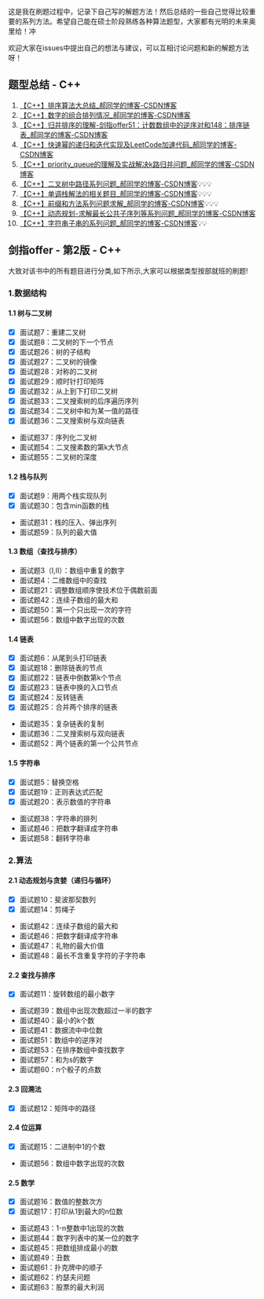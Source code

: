 这是我在刷题过程中，记录下自己写的解题方法！然后总结的一些自己觉得比较重要的系列方法。希望自己能在硕士阶段熟练各种算法题型，大家都有光明的未来奥里给！冲

欢迎大家在issues中提出自己的想法与建议，可以互相讨论问题和新的解题方法呀！

## 题型总结 - C++

1. [【C++】排序算法大总结_郝同学的博客-CSDN博客](https://blog.csdn.net/qq_42346574/article/details/115266513)
2. [【C++】数字的组合排列情况_郝同学的博客-CSDN博客](https://blog.csdn.net/qq_42346574/article/details/122642088)
3. [【C++】归并排序的理解-剑指offer51：计数数组中的逆序对和148：排序链表_郝同学的博客-CSDN博客](https://blog.csdn.net/qq_42346574/article/details/122983082)
4. [【C++】快速幂的递归和迭代实现及LeetCode加速代码_郝同学的博客-CSDN博客](https://blog.csdn.net/qq_42346574/article/details/123000215)
5. [【C++】priority_queue的理解及实战解决k路归并问题_郝同学的博客-CSDN博客](https://blog.csdn.net/qq_42346574/article/details/123047630) 
6. [【C++】二叉树中路径系列问题_郝同学的博客-CSDN博客](https://blog.csdn.net/qq_42346574/article/details/123373181)💡💡💡
7. [【C++】单调栈解法的相关题目_郝同学的博客-CSDN博客](https://blog.csdn.net/qq_42346574/article/details/123425039)💡💡💡
8. [【C++】前缀和方法系列问题求解_郝同学的博客-CSDN博客](https://blog.csdn.net/qq_42346574/article/details/123546174)💡💡💡
9. [【C++】动态规划-求解最长公共子序列等系列问题_郝同学的博客-CSDN博客](https://blog.csdn.net/qq_42346574/article/details/123654815)
10. [【C++】字符串子串的系列问题_郝同学的博客-CSDN博客](https://blog.csdn.net/qq_42346574/article/details/124181244)💡💡



## 剑指offer - 第2版 - C++

大致对该书中的所有题目进行分类,如下所示,大家可以根据类型按部就班的刷题!

### 1.数据结构

#### 1.1 树与二叉树
- [x] 面试题7：重建二叉树 
- [x] 面试题8：二叉树的下一个节点 
- [x] 面试题26：树的子结构
- [x] 面试题27：二叉树的镜像
- [x] 面试题28：对称的二叉树
- [x] 面试题29：顺时针打印矩阵
- [x] 面试题32：从上到下打印二叉树
- [x] 面试题33：二叉搜索树的后序遍历序列
- [x] 面试题34：二叉树中和为某一值的路径
- [x] 面试题36：二叉搜索树与双向链表
- 面试题37：序列化二叉树
- 面试题54：二叉搜素数的第k大节点
- 面试题55：二叉树的深度

#### 1.2 栈与队列
- [x] 面试题9：用两个栈实现队列
- [x] 面试题30：包含min函数的栈
- 面试题31：栈的压入、弹出序列
- 面试题59：队列的最大值

#### 1.3 数组（查找与排序）
- 面试题3（I,II）：数组中重复的数字
- 面试题4：二维数组中的查找
- 面试题21：调整数组顺序使技术位于偶数前面
- 面试题42：连续子数组的最大和
- 面试题50：第一个只出现一次的字符
- 面试题56：数组中数字出现的次数

#### 1.4 链表
- [x] 面试题6：从尾到头打印链表
- [x] 面试题18：删除链表的节点
- [x] 面试题22：链表中倒数第k个节点
- [x] 面试题23：链表中换的入口节点
- [x] 面试题24：反转链表
- [x] 面试题25：合并两个排序的链表
- 面试题35：复杂链表的复制
- 面试题36：二叉搜索树与双向链表
- 面试题52：两个链表的第一个公共节点

#### 1.5 字符串
- [x] 面试题5：替换空格
- [x] 面试题19：正则表达式匹配
- [x] 面试题20：表示数值的字符串
- 面试题38：字符串的排列
- 面试题46：把数字翻译成字符串
- 面试题58：翻转字符串

### 2.算法

#### 2.1 动态规划与贪婪（递归与循环）
- [x] 面试题10：斐波那契数列
- [x] 面试题14：剪绳子
- 面试题42：连续子数组的最大和
- 面试题46：把数字翻译成字符串
- 面试题47：礼物的最大价值
- 面试题48：最长不含重复字符的子字符串

#### 2.2 查找与排序
- [x] 面试题11：旋转数组的最小数字
- 面试题39：数组中出现次数超过一半的数字
- 面试题40：最小的k个数
- 面试题41：数据流中中位数
- 面试题51：数组中的逆序对
- 面试题53：在排序数组中查找数字
- 面试题57：和为s的数字
- 面试题60：n个骰子的点数

#### 2.3 回溯法
- [x] 面试题12：矩阵中的路径

#### 2.4 位运算
- [x] 面试题15：二进制中1的个数
- 面试题56：数组中数字出现的次数

#### 2.5 数学
- [x] 面试题16：数值的整数次方
- [x] 面试题17：打印从1到最大的n位数
- 面试题43：1-n整数中1出现的次数
- 面试题44：数字列表中的某一位的数字
- 面试题45：把数组排成最小的数
- 面试题49：丑数
- 面试题61：扑克牌中的顺子
- 面试题62：约瑟夫问题
- 面试题63：股票的最大利润

## 